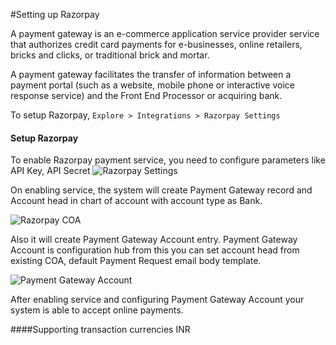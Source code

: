 <!-- add-breadcrumbs -->
#Setting up Razorpay

A payment gateway is an e-commerce application service provider service that authorizes credit card payments for e-businesses, online retailers, bricks and clicks, or traditional brick and mortar.

A payment gateway facilitates the transfer of information between a payment portal (such as a website, mobile phone or interactive voice response service) and the Front End Processor or acquiring bank.

To setup Razorpay,
`Explore > Integrations > Razorpay Settings`

#### Setup  Razorpay 

To enable Razorpay payment service, you need to configure parameters like API Key, API Secret
<img class="screenshot" alt="Razorpay Settings" src="{{docs_base_url}}/assets/img/setup/integrations/razorpay_settings.png">

On enabling service, the system will create Payment Gateway record and Account head in chart of account with account type as Bank.

<img class="screenshot" alt="Razorpay COA" src="{{docs_base_url}}/assets/img/setup/integrations/razorpay_coa.png">

Also it will create Payment Gateway Account entry. Payment Gateway Account is configuration hub from this you can set account head from existing COA, default Payment Request email body template.

<img class="screenshot" alt="Payment Gateway Account" src="{{docs_base_url}}/assets/img/setup/integrations/payment_gateway_account_razorpay.png">

After enabling service and configuring Payment Gateway Account your system is able to accept online payments.

####Supporting transaction currencies
INR
